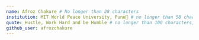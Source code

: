 ```yaml
---
name: Afroz Chakure # No longer than 28 characters
institution: MIT World Peace University, Pune🚩 # no longer than 58 characters
quote: Hustle, Work Hard and be Humble # no longer than 100 characters, avoid using quotes(") to guarantee the format remains the same.
github_user: afrozchakure
---
```

